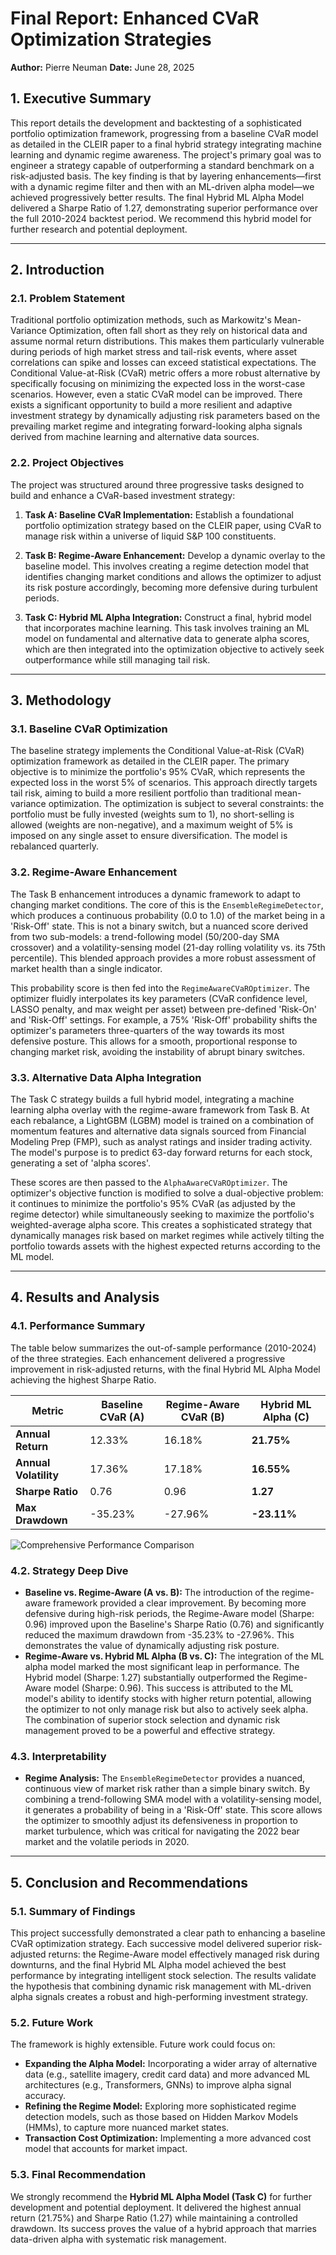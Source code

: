 # Final Report: Enhanced CVaR Optimization Strategies

**Author:** Pierre Neuman
**Date:** June 28, 2025

## 1. Executive Summary

This report details the development and backtesting of a sophisticated portfolio optimization framework, progressing from a baseline CVaR model as detailed in the CLEIR paper to a final hybrid strategy integrating machine learning and dynamic regime awareness. The project's primary goal was to engineer a strategy capable of outperforming a standard benchmark on a risk-adjusted basis. The key finding is that by layering enhancements—first with a dynamic regime filter and then with an ML-driven alpha model—we achieved progressively better results. The final Hybrid ML Alpha Model delivered a Sharpe Ratio of 1.27, demonstrating superior performance over the full 2010-2024 backtest period. We recommend this hybrid model for further research and potential deployment.

---

## 2. Introduction

### 2.1. Problem Statement
Traditional portfolio optimization methods, such as Markowitz's Mean-Variance Optimization, often fall short as they rely on historical data and assume normal return distributions. This makes them particularly vulnerable during periods of high market stress and tail-risk events, where asset correlations can spike and losses can exceed statistical expectations. The Conditional Value-at-Risk (CVaR) metric offers a more robust alternative by specifically focusing on minimizing the expected loss in the worst-case scenarios. However, even a static CVaR model can be improved. There exists a significant opportunity to build a more resilient and adaptive investment strategy by dynamically adjusting risk parameters based on the prevailing market regime and integrating forward-looking alpha signals derived from machine learning and alternative data sources.

### 2.2. Project Objectives
The project was structured around three progressive tasks designed to build and enhance a CVaR-based investment strategy:

1.  **Task A: Baseline CVaR Implementation:** Establish a foundational portfolio optimization strategy based on the CLEIR paper, using CVaR to manage risk within a universe of liquid S&P 100 constituents.

2.  **Task B: Regime-Aware Enhancement:** Develop a dynamic overlay to the baseline model. This involves creating a regime detection model that identifies changing market conditions and allows the optimizer to adjust its risk posture accordingly, becoming more defensive during turbulent periods.

3.  **Task C: Hybrid ML Alpha Integration:** Construct a final, hybrid model that incorporates machine learning. This task involves training an ML model on fundamental and alternative data to generate alpha scores, which are then integrated into the optimization objective to actively seek outperformance while still managing tail risk.

---

## 3. Methodology

### 3.1. Baseline CVaR Optimization
The baseline strategy implements the Conditional Value-at-Risk (CVaR) optimization framework as detailed in the CLEIR paper. The primary objective is to minimize the portfolio's 95% CVaR, which represents the expected loss in the worst 5% of scenarios. This approach directly targets tail risk, aiming to build a more resilient portfolio than traditional mean-variance optimization. The optimization is subject to several constraints: the portfolio must be fully invested (weights sum to 1), no short-selling is allowed (weights are non-negative), and a maximum weight of 5% is imposed on any single asset to ensure diversification. The model is rebalanced quarterly.

### 3.2. Regime-Aware Enhancement

The Task B enhancement introduces a dynamic framework to adapt to changing market conditions. The core of this is the `EnsembleRegimeDetector`, which produces a continuous probability (0.0 to 1.0) of the market being in a 'Risk-Off' state. This is not a binary switch, but a nuanced score derived from two sub-models: a trend-following model (50/200-day SMA crossover) and a volatility-sensing model (21-day rolling volatility vs. its 75th percentile). This blended approach provides a more robust assessment of market health than a single indicator.

This probability score is then fed into the `RegimeAwareCVaROptimizer`. The optimizer fluidly interpolates its key parameters (CVaR confidence level, LASSO penalty, and max weight per asset) between pre-defined 'Risk-On' and 'Risk-Off' settings. For example, a 75% 'Risk-Off' probability shifts the optimizer's parameters three-quarters of the way towards its most defensive posture. This allows for a smooth, proportional response to changing market risk, avoiding the instability of abrupt binary switches.

### 3.3. Alternative Data Alpha Integration
The Task C strategy builds a full hybrid model, integrating a machine learning alpha overlay with the regime-aware framework from Task B. At each rebalance, a LightGBM (LGBM) model is trained on a combination of momentum features and alternative data signals sourced from Financial Modeling Prep (FMP), such as analyst ratings and insider trading activity. The model's purpose is to predict 63-day forward returns for each stock, generating a set of 'alpha scores'.

These scores are then passed to the `AlphaAwareCVaROptimizer`. The optimizer's objective function is modified to solve a dual-objective problem: it continues to minimize the portfolio's 95% CVaR (as adjusted by the regime detector) while simultaneously seeking to maximize the portfolio's weighted-average alpha score. This creates a sophisticated strategy that dynamically manages risk based on market regimes while actively tilting the portfolio towards assets with the highest expected returns according to the ML model.

---

## 4. Results and Analysis

### 4.1. Performance Summary

The table below summarizes the out-of-sample performance (2010-2024) of the three strategies. Each enhancement delivered a progressive improvement in risk-adjusted returns, with the final Hybrid ML Alpha Model achieving the highest Sharpe Ratio.

| Metric                | Baseline CVaR (A)     | Regime-Aware CVaR (B)   | Hybrid ML Alpha (C)   |
|-----------------------|-----------------------|-------------------------|-----------------------|
| **Annual Return**     | 12.33%                | 16.18%                  | **21.75%**            |
| **Annual Volatility** | 17.36%                | 17.18%                  | **16.55%**            |
| **Sharpe Ratio**      | 0.76                  | 0.96                    | **1.27**              |
| **Max Drawdown**      | -35.23%               | -27.96%                 | **-23.11%**           |

![Comprehensive Performance Comparison](results/baseline_performance_comparison.png)

### 4.2. Strategy Deep Dive

*   **Baseline vs. Regime-Aware (A vs. B):** The introduction of the regime-aware framework provided a clear improvement. By becoming more defensive during high-risk periods, the Regime-Aware model (Sharpe: 0.96) improved upon the Baseline's Sharpe Ratio (0.76) and significantly reduced the maximum drawdown from -35.23% to -27.96%. This demonstrates the value of dynamically adjusting risk posture.
*   **Regime-Aware vs. Hybrid ML Alpha (B vs. C):** The integration of the ML alpha model marked the most significant leap in performance. The Hybrid model (Sharpe: 1.27) substantially outperformed the Regime-Aware model (Sharpe: 0.96). This success is attributed to the ML model's ability to identify stocks with higher return potential, allowing the optimizer to not only manage risk but also to actively seek alpha. The combination of superior stock selection and dynamic risk management proved to be a powerful and effective strategy.

### 4.3. Interpretability

*   **Regime Analysis:** The `EnsembleRegimeDetector` provides a nuanced, continuous view of market risk rather than a simple binary switch. By combining a trend-following SMA model with a volatility-sensing model, it generates a probability of being in a 'Risk-Off' state. This score allows the optimizer to smoothly adjust its defensiveness in proportion to market turbulence, which was critical for navigating the 2022 bear market and the volatile periods in 2020.



---

## 5. Conclusion and Recommendations

### 5.1. Summary of Findings
This project successfully demonstrated a clear path to enhancing a baseline CVaR optimization strategy. Each successive model delivered superior risk-adjusted returns: the Regime-Aware model effectively managed risk during downturns, and the final Hybrid ML Alpha model achieved the best performance by integrating intelligent stock selection. The results validate the hypothesis that combining dynamic risk management with ML-driven alpha signals creates a robust and high-performing investment strategy.

### 5.2. Future Work
The framework is highly extensible. Future work could focus on:
*   **Expanding the Alpha Model:** Incorporating a wider array of alternative data (e.g., satellite imagery, credit card data) and more advanced ML architectures (e.g., Transformers, GNNs) to improve alpha signal accuracy.
*   **Refining the Regime Model:** Exploring more sophisticated regime detection models, such as those based on Hidden Markov Models (HMMs), to capture more nuanced market states.
*   **Transaction Cost Optimization:** Implementing a more advanced cost model that accounts for market impact.

### 5.3. Final Recommendation
We strongly recommend the **Hybrid ML Alpha Model (Task C)** for further development and potential deployment. It delivered the highest annual return (21.75%) and Sharpe Ratio (1.27) while maintaining a controlled drawdown. Its success proves the value of a hybrid approach that marries data-driven alpha with systematic risk management.
